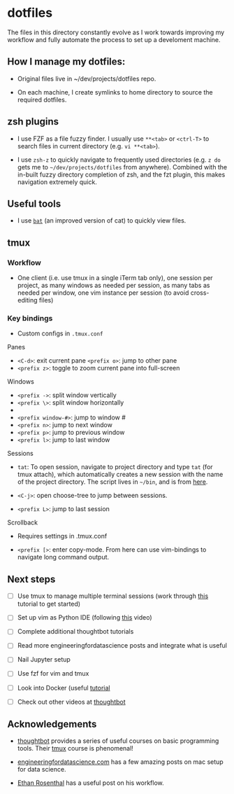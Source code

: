 # dotfiles

The files in this directory constantly evolve as I work towards improving my
workflow and fully automate the process to set up a develoment machine.


## How I manage my dotfiles:

- Original files live in ~/dev/projects/dotfiles repo.

- On each machine, I create symlinks to home directory to source the required dotfiles.


## zsh plugins

- I use FZF as a file fuzzy finder. I usually use `**<tab>` or `<ctrl-T>` to search files in current directory (e.g. `vi **<tab>`).

- I use `zsh-z` to quickly navigate to frequently used directories (e.g. `z do`
  gets me to `~/dev/projects/dotfiles` from anywhere). Combined with the
  in-built fuzzy directory completion of zsh, and the fzt plugin, this makes
  navigation extremely quick.

## Useful tools

- I use [`bat`](https://github.com/sharkdp/bat) (an improved version of cat) to
  quickly view files.

## tmux

### Workflow

- One client (i.e. use tmux in a single iTerm tab only), one session per
  project, as many windows as needed per session, as many tabs as needed per
  window, one vim instance per session (to avoid cross-editing files)


### Key bindings

- Custom configs in `.tmux.conf`

Panes 

- `<C-d>`: exit current pane
 `<prefix o>`: jump to other pane
- `<prefix z>`: toggle to zoom current pane into full-screen


Windows

- `<prefix ->`: split window vertically
- `<prefix \>`: split window horizontally
-
- `<prefix window-#>`: jump to window #
- `<prefix n>`: jump to next window
- `<prefix p>`: jump to previous window
- `<prefix l>`: jump to last window

Sessions

- `tat`: To open session, navigate to project directory and type `tat` (for tmux
  attach), which automatically creates a new session with the name of the
  project directory. The script lives in `~/bin`, and is from
  [here](https://github.com/thoughtbot/dotfiles/blob/main/bin/tat).

- `<C-j>`: open choose-tree to jump between sessions.
- `<prefix L>`: jump to last session

Scrollback

- Requires settings in .tmux.conf

- `<prefix [>`: enter copy-mode. From here can use vim-bindings to navigate long command output.


## Next steps

- [ ] Use tmux to manage multiple terminal sessions (work through
  [this](https://thoughtbot.com/upcase/tmux) tutorial to get started)

- [ ] Set up vim as Python IDE (following [this](https://www.youtube.com/watch?v=gfa2_6OeOkk) video)

- [ ] Complete additional thoughtbot tutorials

- [ ] Read more engineeringfordatascience posts and integrate what is useful

- [ ] Nail Jupyter setup

- [ ] Use fzf for vim and tmux

- [ ] Look into Docker (useful
  [tutorial](https://www.youtube.com/playlist?list=PLy7NrYWoggjzfAHlUusx2wuDwfCrmJYcs) 

- [ ] Check out other videos at [thoughtbot](https://thoughtbot.com/)

## Acknowledgements

- [thoughtbot](https://thoughtbot.com/upcase) provides a series of useful
  courses on basic programming tools. Their
  [tmux](https://thoughtbot.com/upcase/tmux) course is phenomenal!

- [engineeringfordatascience.com](https://engineeringfordatascience.com/) has a
  few amazing posts on mac setup for data science.

- [Ethan
  Rosenthal](https://www.ethanrosenthal.com/2022/02/01/everything-gets-a-package/)
  has a useful post on his workflow.


